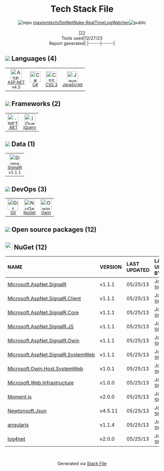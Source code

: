 <!--
&lt;--- Readme.md Snippet without images Start ---&gt;
## Tech Stack
maxiomtech/DotNetNuke-RealTimeLogWatcher is built on the following main stack:

- [.NET](http://www.microsoft.com/net/) – Frameworks (Full Stack)
- [C#](http://csharp.net) – Languages
- [jQuery](http://jquery.com/) – Javascript UI Libraries
- [JavaScript](https://developer.mozilla.org/en-US/docs/Web/JavaScript) – Languages
- [SignalR](https://dotnet.microsoft.com/en-us/apps/aspnet/signalr) – Realtime Backend / API
- [Owin](http://owin.org/) – Web Server Interface
- [ASP.NET](https://www.asp.net/) – Languages

Full tech stack [here](/techstack.md)

&lt;--- Readme.md Snippet without images End ---&gt;

&lt;--- Readme.md Snippet with images Start ---&gt;
## Tech Stack
maxiomtech/DotNetNuke-RealTimeLogWatcher is built on the following main stack:

- <img width='25' height='25' src='https://img.stackshare.io/service/1014/IoPy1dce_400x400.png' alt='.NET'/> [.NET](http://www.microsoft.com/net/) – Frameworks (Full Stack)
- <img width='25' height='25' src='https://img.stackshare.io/service/1015/1200px-C_Sharp_wordmark.svg.png' alt='C#'/> [C#](http://csharp.net) – Languages
- <img width='25' height='25' src='https://img.stackshare.io/service/1021/lxEKmMnB_400x400.jpg' alt='jQuery'/> [jQuery](http://jquery.com/) – Javascript UI Libraries
- <img width='25' height='25' src='https://img.stackshare.io/service/1209/javascript.jpeg' alt='JavaScript'/> [JavaScript](https://developer.mozilla.org/en-US/docs/Web/JavaScript) – Languages
- <img width='25' height='25' src='https://img.stackshare.io/service/4013/SignalR-logo.png' alt='SignalR'/> [SignalR](https://dotnet.microsoft.com/en-us/apps/aspnet/signalr) – Realtime Backend / API
- <img width='25' height='25' src='https://img.stackshare.io/service/4967/New_Project__95_.png' alt='Owin'/> [Owin](http://owin.org/) – Web Server Interface
- <img width='25' height='25' src='https://img.stackshare.io/service/6755/2c45151a4a11d3a3c8e71bb34dd069d6_400x400.png' alt='ASP.NET'/> [ASP.NET](https://www.asp.net/) – Languages

Full tech stack [here](/techstack.md)

&lt;--- Readme.md Snippet with images End ---&gt;
-->
<div align="center">

# Tech Stack File
![](https://img.stackshare.io/repo.svg "repo") [maxiomtech/DotNetNuke-RealTimeLogWatcher](https://github.com/maxiomtech/DotNetNuke-RealTimeLogWatcher)![](https://img.stackshare.io/public_badge.svg "public")
<br/><br/>
|22<br/>Tools used|12/27/23 <br/>Report generated|
|------|------|
</div>

## <img src='https://img.stackshare.io/languages.svg'/> Languages (4)
<table><tr>
  <td align='center'>
  <img width='36' height='36' src='https://img.stackshare.io/service/6755/2c45151a4a11d3a3c8e71bb34dd069d6_400x400.png' alt='ASP.NET'>
  <br>
  <sub><a href="https://www.asp.net/">ASP.NET</a></sub>
  <br>
  <sub>v4.5</sub>
</td>

<td align='center'>
  <img width='36' height='36' src='https://img.stackshare.io/service/1015/1200px-C_Sharp_wordmark.svg.png' alt='C#'>
  <br>
  <sub><a href="http://csharp.net">C#</a></sub>
  <br>
  <sub></sub>
</td>

<td align='center'>
  <img width='36' height='36' src='https://img.stackshare.io/service/6727/css.png' alt='CSS 3'>
  <br>
  <sub><a href="https://developer.mozilla.org/en-US/docs/Web/CSS/CSS3">CSS 3</a></sub>
  <br>
  <sub></sub>
</td>

<td align='center'>
  <img width='36' height='36' src='https://img.stackshare.io/service/1209/javascript.jpeg' alt='JavaScript'>
  <br>
  <sub><a href="https://developer.mozilla.org/en-US/docs/Web/JavaScript">JavaScript</a></sub>
  <br>
  <sub></sub>
</td>

</tr>
</table>

## <img src='https://img.stackshare.io/frameworks.svg'/> Frameworks (2)
<table><tr>
  <td align='center'>
  <img width='36' height='36' src='https://img.stackshare.io/service/1014/IoPy1dce_400x400.png' alt='.NET'>
  <br>
  <sub><a href="http://www.microsoft.com/net/">.NET</a></sub>
  <br>
  <sub></sub>
</td>

<td align='center'>
  <img width='36' height='36' src='https://img.stackshare.io/service/1021/lxEKmMnB_400x400.jpg' alt='jQuery'>
  <br>
  <sub><a href="http://jquery.com/">jQuery</a></sub>
  <br>
  <sub></sub>
</td>

</tr>
</table>

## <img src='https://img.stackshare.io/databases.svg'/> Data (1)
<table><tr>
  <td align='center'>
  <img width='36' height='36' src='https://img.stackshare.io/service/4013/SignalR-logo.png' alt='SignalR'>
  <br>
  <sub><a href="https://dotnet.microsoft.com/en-us/apps/aspnet/signalr">SignalR</a></sub>
  <br>
  <sub>v1.1.1</sub>
</td>

</tr>
</table>

## <img src='https://img.stackshare.io/devops.svg'/> DevOps (3)
<table><tr>
  <td align='center'>
  <img width='36' height='36' src='https://img.stackshare.io/service/1046/git.png' alt='Git'>
  <br>
  <sub><a href="http://git-scm.com/">Git</a></sub>
  <br>
  <sub></sub>
</td>

<td align='center'>
  <img width='36' height='36' src='https://img.stackshare.io/service/2637/6I3oEOP4_400x400.jpg' alt='NuGet'>
  <br>
  <sub><a href="https://www.nuget.org/">NuGet</a></sub>
  <br>
  <sub></sub>
</td>

<td align='center'>
  <img width='36' height='36' src='https://img.stackshare.io/service/4967/New_Project__95_.png' alt='Owin'>
  <br>
  <sub><a href="http://owin.org/">Owin</a></sub>
  <br>
  <sub></sub>
</td>

</tr>
</table>


## <img src='https://img.stackshare.io/group.svg' /> Open source packages (12)</h2>

## <img width='24' height='24' src='https://img.stackshare.io/service/2637/6I3oEOP4_400x400.jpg'/> NuGet (12)

|NAME|VERSION|LAST UPDATED|LAST UPDATED BY|LICENSE|VULNERABILITIES|
|:------|:------|:------|:------|:------|:------|
|[Microsoft.AspNet.SignalR](https://www.nuget.org/Microsoft.AspNet.SignalR)|v1.1.1|05/25/13|Jonathan Sheely |N/A|N/A|
|[Microsoft.AspNet.SignalR.Client](https://www.nuget.org/Microsoft.AspNet.SignalR.Client)|v1.1.1|05/25/13|Jonathan Sheely |N/A|N/A|
|[Microsoft.AspNet.SignalR.Core](https://www.nuget.org/Microsoft.AspNet.SignalR.Core)|v1.1.1|05/25/13|Jonathan Sheely |N/A|N/A|
|[Microsoft.AspNet.SignalR.JS](https://www.nuget.org/Microsoft.AspNet.SignalR.JS)|v1.1.1|05/25/13|Jonathan Sheely |N/A|N/A|
|[Microsoft.AspNet.SignalR.Owin](https://www.nuget.org/Microsoft.AspNet.SignalR.Owin)|v1.1.1|05/25/13|Jonathan Sheely |N/A|N/A|
|[Microsoft.AspNet.SignalR.SystemWeb](https://www.nuget.org/Microsoft.AspNet.SignalR.SystemWeb)|v1.1.1|05/25/13|Jonathan Sheely |N/A|N/A|
|[Microsoft.Owin.Host.SystemWeb](https://www.nuget.org/Microsoft.Owin.Host.SystemWeb)|v1.0.1|05/25/13|Jonathan Sheely |Apache-2.0|N/A|
|[Microsoft.Web.Infrastructure](https://www.nuget.org/Microsoft.Web.Infrastructure)|v1.0.0|05/25/13|Jonathan Sheely |N/A|N/A|
|[Moment.js](https://www.nuget.org/Moment.js)|v2.0.0|05/25/13|Jonathan Sheely |N/A|[CVE-2022-24785](https://github.com/advisories/GHSA-8hfj-j24r-96c4) (High)|
|[Newtonsoft.Json](https://www.nuget.org/Newtonsoft.Json)|v4.5.11|05/25/13|Jonathan Sheely |MIT|[](https://github.com/advisories/GHSA-5crp-9r3c-p9vr) (High)|
|[angularjs](https://www.nuget.org/angularjs)|v1.1.4|05/25/13|Jonathan Sheely |N/A|N/A|
|[log4net](https://www.nuget.org/log4net)|v2.0.0|05/25/13|Jonathan Sheely |Apache-2.0|[CVE-2018-1285](https://github.com/advisories/GHSA-2cwj-8chv-9pp9) (Critical)|

<br/>
<div align='center'>

Generated via [Stack File](https://github.com/marketplace/stack-file)
